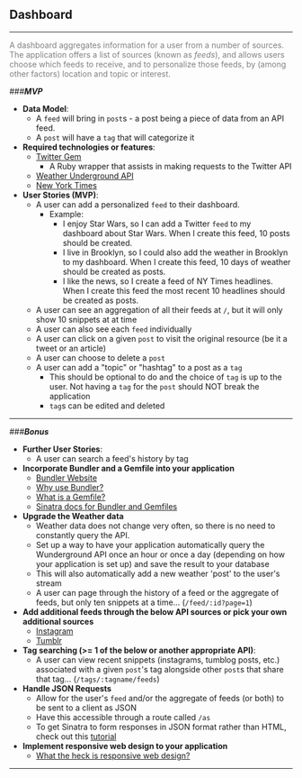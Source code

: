 ## Dashboard

---
<span style="color:gray">A dashboard aggregates information for a user from a number of sources. The application offers a list of sources (known as *feeds*), and allows users choose which feeds to receive, and to personalize those feeds, by (among other factors) location and topic or interest.</span>

###***MVP***
- **Data Model**:
  - A `feed` will bring in `post`s - a post being a piece of data from an API feed.
  - A `post` will have a `tag` that will categorize it
- **Required technologies or features**:
  - [Twitter Gem](https://github.com/sferik/twitter)
    - A Ruby wrapper that assists in making requests to the Twitter API
  - [Weather Underground API](http://www.wunderground.com/weather/api/)
  - [New York Times](http://developer.nytimes.com/docs)
- **User Stories (MVP)**:
  - A user can add a personalized `feed` to their dashboard.
    - Example:
      - I enjoy Star Wars, so I can add a Twitter `feed` to my dashboard about Star Wars. When I create this feed, 10 posts should be created.
      - I live in Brooklyn, so I could also add the weather in Brooklyn to my dashboard. When I create this feed, 10 days of weather should be created as posts.
      - I like the news, so I create a feed of NY Times headlines. When I create this feed the most recent 10 headlines should be created as posts.
  - A user can see an aggregation of all their feeds at `/`, but it will only show 10 snippets at at time
  - A user can also see each `feed` individually
  - A user can click on a given `post` to visit the original resource (be it a tweet or an article)
  - A user can choose to delete a `post`
  - A user can add a "topic" or "hashtag" to a post as a `tag`
    - This should be optional to do and the choice of `tag` is up to the user. Not having a `tag` for the `post` should NOT break the application
    - `tag`s can be edited and deleted

---

###***Bonus***

- **Further User Stories**:
  - A user can search a feed's history by tag
- **Incorporate Bundler and a Gemfile into your application**
    - [Bundler Website](http://bundler.io/)
    - [Why use Bundler?](http://bundler.io/rationale.html)
    - [What is a Gemfile?](http://bundler.io/v1.3/gemfile.html)
    - [Sinatra docs for Bundler and Gemfiles](http://recipes.sinatrarb.com/p/development/bundler)
- **Upgrade the Weather data**
  - Weather data does not change very often, so there is no need to constantly query the API.
  - Set up a way to have your application automatically query the Wunderground API once an hour or once a day (depending on how your application is set up) and save the result to your database
  - This will also automatically add a new weather 'post' to the user's stream
  - A user can page through the history of a feed or the aggregate of feeds, but only ten snippets at a time... (`/feed/:id?page=1`)
- **Add additional feeds through the below API sources or pick your own additional sources**
  - [Instagram](http://instagram.com/developer/)
  - [Tumblr](http://www.tumblr.com/docs/en/api/v2)
- **Tag searching (>= 1 of the below or another appropriate API)**:
  - A user can view recent snippets (instagrams, tumblog posts, etc.) associated with a given `post`'s tag alongside other `post`s that share that tag... (`/tags/:tagname/feeds`)
- **Handle JSON Requests**
  - Allow for the user's `feed` and/or the aggregate of feeds (or both) to be sent to a client as JSON
  - Have this accessible through a route called `/as`
  - To get Sinatra to form responses in JSON format rather than HTML, check out this [tutorial](http://nathanhoad.net/how-to-return-json-from-sinatra)
- **Implement responsive web design to your application**
  - [What the heck is responsive web design?](http://johnpolacek.github.io/scrolldeck.js/decks/responsive/)

---
